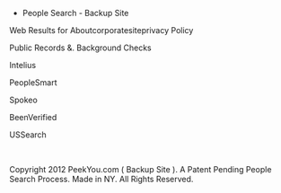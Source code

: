 *   People Search - Backup Site

Web Results for Aboutcorporatesiteprivacy Policy

Public Records &. Background Checks

Intelius

PeopleSmart

Spokeo

BeenVerified

USSearch

   

Copyright 2012 PeekYou.com ( Backup Site ). A Patent Pending People Search Process. Made in NY. All Rights Reserved.